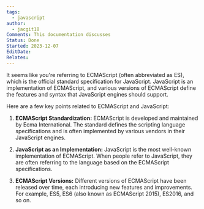 ```yaml
---
tags:
  - javascript
author:
  - jacgit18
Comments: This documentation discusses
Status: Done
Started: 2023-12-07
EditDate: 
Relates:
---
```

It seems like you're referring to ECMAScript (often abbreviated as ES), which is the official standard specification for JavaScript. JavaScript is an implementation of ECMAScript, and various versions of ECMAScript define the features and syntax that JavaScript engines should support.  
  
Here are a few key points related to ECMAScript and JavaScript:  
  
1. **ECMAScript Standardization:** ECMAScript is developed and maintained by Ecma International. The standard defines the scripting language specifications and is often implemented by various vendors in their JavaScript engines.  
  
2. **JavaScript as an Implementation:** JavaScript is the most well-known implementation of ECMAScript. When people refer to JavaScript, they are often referring to the language based on the ECMAScript specifications.  
  
3. **ECMAScript Versions:** Different versions of ECMAScript have been released over time, each introducing new features and improvements. For example, ES5, ES6 (also known as ECMAScript 2015), ES2016, and so on.

